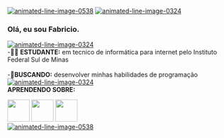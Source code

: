 <a href="https://www.animatedimages.org/cat-lines-562.htm"><img src="https://www.animatedimages.org/data/media/562/animated-line-image-0538.gif" border="0" alt="animated-line-image-0538" /></a>
<a href="https://www.animatedimages.org/cat-lines-562.htm"><img src="https://www.animatedimages.org/data/media/562/animated-line-image-0324.gif" border="0" alt="animated-line-image-0324" /></a>
### Olá, eu sou Fabricio.        
<a href="https://www.animatedimages.org/cat-lines-562.htm"><img src="https://www.animatedimages.org/data/media/562/animated-line-image-0324.gif" border="0" alt="animated-line-image-0324" /></a>
<br>
-🧑‍💻 <b>ESTUDANTE:</b> em tecnico de informática para internet pelo Instituto Federal Sul de Minas
<br>
<br>
-🚨<b>BUSCANDO:</b> desenvolver minhas habilidades de programação
<a href="https://www.animatedimages.org/cat-lines-562.htm"><img src="https://www.animatedimages.org/data/media/562/animated-line-image-0324.gif" border="0" alt="animated-line-image-0324" /></a>
<br>
<B>APRENDENDO SOBRE:</B>
<BR>
<div display="inline">
<img width="50" heigth="50"src="https://cdn.jsdelivr.net/gh/devicons/devicon/icons/html5/html5-original-wordmark.svg" />
<img width="50" heigth="50"src="https://cdn.jsdelivr.net/gh/devicons/devicon/icons/css3/css3-original.svg" />
<img width="50" heigth="50"src="https://cdn.jsdelivr.net/gh/devicons/devicon/icons/javascript/javascript-original.svg" />
</div>
<a href="https://www.animatedimages.org/cat-lines-562.htm"><img src="https://www.animatedimages.org/data/media/562/animated-line-image-0538.gif" border="0" alt="animated-line-image-0538" /></a>


